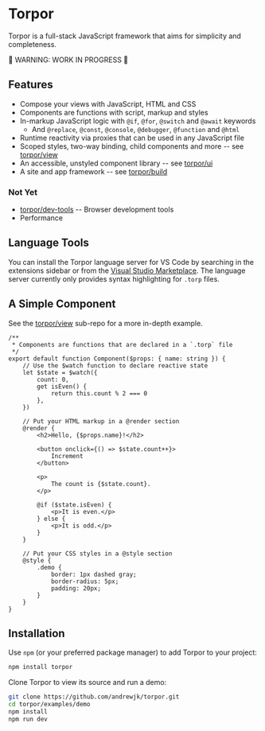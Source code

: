 # Torpor

Torpor is a full-stack JavaScript framework that aims for simplicity and completeness.

🚧 WARNING: WORK IN PROGRESS 🚧

## Features

- Compose your views with JavaScript, HTML and CSS
- Components are functions with script, markup and styles
- In-markup JavaScript logic with `@if`, `@for`, `@switch` and `@await` keywords
  - And `@replace`, `@const`, `@console`, `@debugger`, `@function` and `@html`
- Runtime reactivity via proxies that can be used in any JavaScript file
- Scoped styles, two-way binding, child components and more -- see [torpor/view](./packages/view)
- An accessible, unstyled component library -- see [torpor/ui](./packages/ui)
- A site and app framework -- see [torpor/build](./packages/build)

### Not Yet

- [torpor/dev-tools](./dev-tools) -- Browser development tools
- Performance

## Language Tools

You can install the Torpor language server for VS Code by searching in the extensions sidebar or from the [Visual Studio Marketplace](https://marketplace.visualstudio.com/items?itemName=Torpor.torpor). The language server currently only provides syntax highlighting for `.torp` files.

## A Simple Component

See the [torpor/view](./packages/view) sub-repo for a more in-depth example.

```
/**
 * Components are functions that are declared in a `.torp` file
 */
export default function Component($props: { name: string }) {
    // Use the $watch function to declare reactive state
    let $state = $watch({
        count: 0,
        get isEven() {
            return this.count % 2 === 0
        },
    })

    // Put your HTML markup in a @render section
    @render {
        <h2>Hello, {$props.name}!</h2>

        <button onclick={() => $state.count++}>
            Increment
        </button>

        <p>
            The count is {$state.count}.
        </p>

        @if ($state.isEven) {
            <p>It is even.</p>
        } else {
            <p>It is odd.</p>
        }
    }

    // Put your CSS styles in a @style section
    @style {
        .demo {
            border: 1px dashed gray;
            border-radius: 5px;
            padding: 20px;
        }
    }
}

```

## Installation

Use `npm` (or your preferred package manager) to add Torpor to your project:

```bash
npm install torpor
```

Clone Torpor to view its source and run a demo:

```bash
git clone https://github.com/andrewjk/torpor.git
cd torpor/examples/demo
npm install
npm run dev
```
